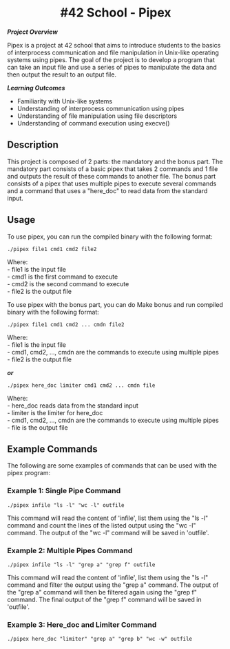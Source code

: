 <h1 align="center">
#42 School - Pipex
</h1>

<p>
	<b><i>Project Overview</i></b><br>
</p>
Pipex is a project at 42 school that aims to introduce students to the basics of interprocess communication and file manipulation in Unix-like 
operating systems using pipes. The goal of the project is to develop a program that can take an input file and use a series of pipes 
to manipulate the data and then output the result to an output file.

<p>
	<b><i>Learning Outcomes</i></b><br>
</p>
<ul>
<li>Familiarity with Unix-like systems</li>
<li>Understanding of interprocess communication using pipes</li>
<li>Understanding of file manipulation using file descriptors</li>
<li>Understanding of command execution using execve()</li>
</ul>


<body>
	<h2>Description</h2>
	<p>
		 This project is composed of 2 parts: the mandatory and the bonus part. The mandatory part consists of a basic pipex that takes 2 commands and 1 file and outputs the result of these commands to another file. The bonus part consists of a pipex that uses multiple pipes to execute several commands and a command that uses a "here_doc" to read data from the standard input.
	</p>
	<h2>Usage</h2>
	<p>
		To use pipex, you can run the compiled binary with the following format:<br>
		<pre><code>./pipex file1 cmd1 cmd2 file2</pre></code>
	</p>
	<p>
		Where:<br>
		- file1 is the input file<br>
		- cmd1 is the first command to execute<br>
		- cmd2 is the second command to execute<br>
		- file2 is the output file<br>
	</p>
	<p>
		To use pipex with the bonus part, you can do Make bonus and run compiled binary with the following format:<br>
		<pre><code>./pipex file1 cmd1 cmd2 ... cmdn file2 </pre></code>
		<p>
		Where:<br>
		- file1 is the input file<br>
		- cmd1, cmd2, ..., cmdn are the commands to execute using multiple pipes<br>
		- file2 is the output file<br>
	</p>
		<p>
	<b><i>or</i></b><br>
</p>
		<pre><code>./pipex here_doc limiter cmd1 cmd2 ... cmdn file </pre></code>
	</p>
	<p>
		Where:<br>
		- here_doc reads data from the standard input<br>
		- limiter is the limiter for here_doc<br>
		- cmd1, cmd2, ..., cmdn are the commands to execute using multiple pipes<br>
		- file is the output file<br>
	</p>

<h2>Example Commands</h2>
<p>The following are some examples of commands that can be used with the pipex program:</p>

<h3>Example 1: Single Pipe Command</h3>
<pre><code>./pipex infile "ls -l" "wc -l" outfile</code></pre>
<p>This command will read the content of 'infile', list them using the "ls -l" command and count the lines of the listed output using the "wc -l" command. The output of the "wc -l" command will be saved in 'outfile'.</p>

<h3>Example 2: Multiple Pipes Command</h3>
<pre><code>./pipex infile "ls -l" "grep a" "grep f" outfile</code></pre>
<p>This command will read the content of 'infile', list them using the "ls -l" command and filter the output using the "grep a" command. The output of the "grep a" command will then be filtered again using the "grep f" command. The final output of the "grep f" command will be saved in 'outfile'.</p>

<h3>Example 3: Here_doc and Limiter Command</h3>
<pre><code>./pipex here_doc "limiter" "grep a" "grep b" "wc -w" outfile</
